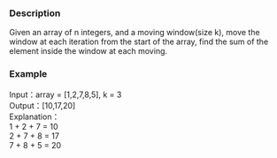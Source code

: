 ### Description
Given an array of n integers, and a moving window(size k), move the window at each iteration from the start of the array, find the sum of the element inside the window at each moving.

### Example

Input：array = [1,2,7,8,5], k = 3<br>
Output：[10,17,20]<br>
Explanation：<br>
1 + 2 + 7 = 10<br>
2 + 7 + 8 = 17<br>
7 + 8 + 5 = 20<br>
